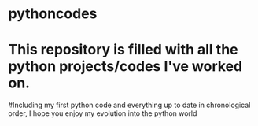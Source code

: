 # pythoncodes 
# This repository is filled with all the python projects/codes I've worked on. 
#Including my first python code and everything up to date in chronological order, I hope you enjoy my evolution into the python world 
